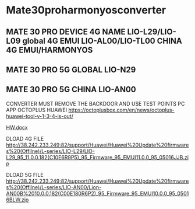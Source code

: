 # Mate30proharmonyosconverter

MATE 30 PRO DEVICE 4G NAME
LIO-L29/LIO-L09    global 4G EMUI
LIO-AL00/LIO-TL00  CHINA 4G EMUI/HARMONYOS
-----------------------------------------------------
MATE 30 PRO 5G GLOBAL
LIO-N29
-----------------------------------------------------
MATE 30 PRO 5G CHINA
LIO-AN00
-----------------------------------------------------
CONVERTER MUST REMOVE THE BACKDOOR AND USE TEST POINTS 
PC APP OCTOPLUS HUAWEI
https://octoplusbox.com/en/news/octoplus-huawei-tool-v-1-3-4-is-out/

[HW.docx](https://github.com/foxmas/Mate30proharmonyos/files/11912313/HW.docx)

DLOAD 4G FILE 
http://38.242.233.249:82/support/Huawei/Huawei%20Update%20firmwares%20(Offilne)/L-series/LIO-L29/LIO-L29_95_11.0.0.182(C10E6R9P5)_95_Firmware_95_EMUI11.0.0_95_05016JJB.zip

DLOAD 5G FILE
http://38.242.233.249:82/support/Huawei/Huawei%20Update%20firmwares%20(Offilne)/L-series/LIO-AN00/Lion-AN00B%2010.0.0.182(C00E180R6P2)_95_Firmware_95_EMUI10.0.0_95_05016BLW.zip
